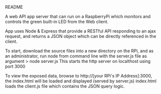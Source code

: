README

A web API app server that can run on a RaspberryPi which monitors and controls the green built-in LED from the Web client.

App uses Node & Express that provide a RESTful API responding to an ajax request, and returns a JSON object which can be directly referenced in the client.

To start, download the source files into a new directory on the RPi, and as an administrator, run node from command line with the server.js file as argument
    > node server.js
This starts the http server on localthost using port 3000

To view the exposed data, browse to http://[your RPi's IP Address]:3000, the index.html will be loaded and displayed (served by server.js) 
index.html loads the client.js file which contains the JSON query logic.

